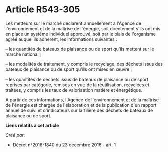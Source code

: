 # Article R543-305

Les metteurs sur le marché déclarent annuellement à l'Agence de l'environnement et de la maîtrise de l'énergie, soit
directement s'ils ont mis en place un système individuel approuvé, soit par le biais de l'organisme agréé auquel ils
adhèrent, les informations suivantes :

– les quantités de bateaux de plaisance ou de sport qu'ils mettent sur le marché national ;

– les modalités de traitement, y compris le recyclage, des déchets issus des bateaux de plaisance ou de sport qu'ils ont
mises en œuvre ;

– les quantités de déchets issus de bateaux de plaisance ou de sport reprises par catégorie, remises en vue de la
réutilisation, recyclées et traitées, y compris les taux de valorisation matière et énergétique.

A partir de ces informations, l'Agence de l'environnement et de la maîtrise de l'énergie est chargée de l'élaboration et de
la publication d'un rapport annuel de suivi et d'indicateurs sur la filière des déchets de bateaux de plaisance ou de sport.

**Liens relatifs à cet article**

_Créé par_:

  - Décret n°2016-1840 du 23 décembre 2016 - art. 1
